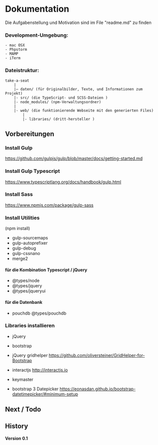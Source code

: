 # Dokumentation

Die Aufgabenstellung und Motivation sind im File "readme.md" zu finden

### Development-Umgebung:
    - mac OSX
    - Phpstorm
    - MAMP
    - iTerm

### Dateistruktur:

    take-a-seat
        |
        |– daten/ (für Originalbilder, Texte, und Informationen zum Projekt)        
        |- src/ (die TypeScript- und SCSS-Dateien )
        |- node_modules/ (npm-Verwaltungsordner)
        |
        |- web/ (die funktionierende Webseite mit den generierten Files)
            |
            |- libraries/ (dritt-hersteller )
        
       

## Vorbereitungen

### Install Gulp
https://github.com/gulpjs/gulp/blob/master/docs/getting-started.md

### Install Gulp Typescript 
https://www.typescriptlang.org/docs/handbook/gulp.html

### Install Sass
https://www.npmjs.com/package/gulp-sass

### Install Utilities
(npm install)
- gulp-sourcemaps
- gulp-autoprefixer
- gulp-debug
- gulp-cssnano
- merge2

#### für die Kombination Typescript / jQuery
- @types/node
- @types/jquery
- @types/jqueryui

#### für die Datenbank
- pouchdb
@types/pouchdb




### Libraries installieren
- jQuery
- bootstrap
- jQuery gridhelper
    https://github.com/oliversteiner/GridHelper-for-Bootstrap
    
  
- interactjs
http://interactjs.io

- keymaster

- bootstrap 3 Datepicker
https://eonasdan.github.io/bootstrap-datetimepicker/#minimum-setup



## Next / Todo



## History

#### Version 0.1

